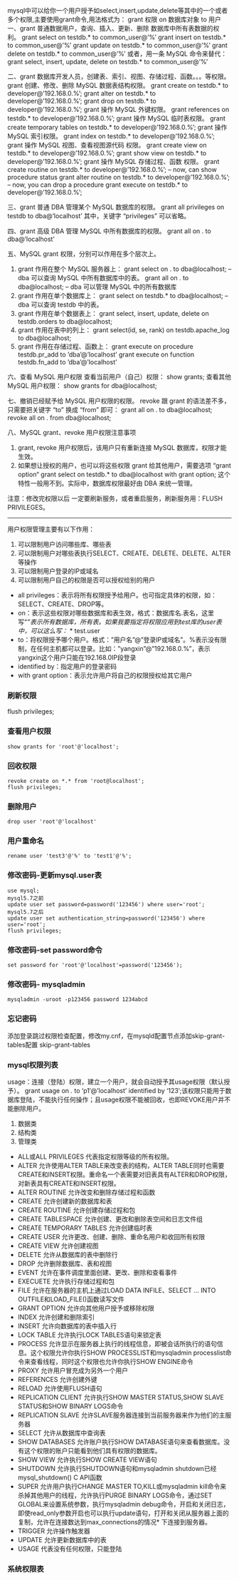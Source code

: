 mysql中可以给你一个用户授予如select,insert,update,delete等其中的一个或者多个权限,主要使用grant命令,用法格式为： 
grant 权限 on 数据库对象 to 用户 
一、grant 普通数据用户，查询、插入、更新、删除 数据库中所有表数据的权利。 
grant select on testdb.* to common_user@’%’ 
grant insert on testdb.* to common_user@’%’ 
grant update on testdb.* to common_user@’%’ 
grant delete on testdb.* to common_user@’%’ 
或者，用一条 MySQL 命令来替代： 
grant select, insert, update, delete on testdb.* to common_user@’%’

二、grant 数据库开发人员，创建表、索引、视图、存储过程、函数。。。等权限。 
grant 创建、修改、删除 MySQL 数据表结构权限。 
grant create on testdb.* to developer@’192.168.0.%’; 
grant alter on testdb.* to developer@’192.168.0.%’; 
grant drop on testdb.* to developer@’192.168.0.%’; 
grant 操作 MySQL 外键权限。 
grant references on testdb.* to developer@’192.168.0.%’; 
grant 操作 MySQL 临时表权限。 
grant create temporary tables on testdb.* to developer@’192.168.0.%’; 
grant 操作 MySQL 索引权限。 
grant index on testdb.* to developer@’192.168.0.%’; 
grant 操作 MySQL 视图、查看视图源代码 权限。 
grant create view on testdb.* to developer@’192.168.0.%’; 
grant show view on testdb.* to developer@’192.168.0.%’; 
grant 操作 MySQL 存储过程、函数 权限。 
grant create routine on testdb.* to developer@’192.168.0.%’; – now, can show procedure status 
grant alter routine on testdb.* to developer@’192.168.0.%’; – now, you can drop a procedure 
grant execute on testdb.* to developer@’192.168.0.%’;

三、grant 普通 DBA 管理某个 MySQL 数据库的权限。 
grant all privileges on testdb to dba@’localhost’ 
其中，关键字 “privileges” 可以省略。

四、grant 高级 DBA 管理 MySQL 中所有数据库的权限。 
grant all on . to dba@’localhost’

五、MySQL grant 权限，分别可以作用在多个层次上。 
1. grant 作用在整个 MySQL 服务器上： 
grant select on . to dba@localhost; – dba 可以查询 MySQL 中所有数据库中的表。 
grant all on . to dba@localhost; – dba 可以管理 MySQL 中的所有数据库 
2. grant 作用在单个数据库上： 
grant select on testdb.* to dba@localhost; – dba 可以查询 testdb 中的表。 
3. grant 作用在单个数据表上： 
grant select, insert, update, delete on testdb.orders to dba@localhost; 
4. grant 作用在表中的列上： 
grant select(id, se, rank) on testdb.apache_log to dba@localhost; 
5. grant 作用在存储过程、函数上： 
grant execute on procedure testdb.pr_add to ’dba’@’localhost’ 
grant execute on function testdb.fn_add to ’dba’@’localhost’

六、查看 MySQL 用户权限 
查看当前用户（自己）权限： 
show grants; 
查看其他 MySQL 用户权限： 
show grants for dba@localhost;

七、撤销已经赋予给 MySQL 用户权限的权限。 
revoke 跟 grant 的语法差不多，只需要把关键字 “to” 换成 “from” 即可： 
grant all on . to dba@localhost; 
revoke all on . from dba@localhost;

八、MySQL grant、revoke 用户权限注意事项 
1. grant, revoke 用户权限后，该用户只有重新连接 MySQL 数据库，权限才能生效。 
2. 如果想让授权的用户，也可以将这些权限 grant 给其他用户，需要选项 “grant option“ 
grant select on testdb.* to dba@localhost with grant option; 
这个特性一般用不到。实际中，数据库权限最好由 DBA 来统一管理。

注意：修改完权限以后 一定要刷新服务，或者重启服务，刷新服务用：FLUSH PRIVILEGES。



---

用户权限管理主要有以下作用： 
1. 可以限制用户访问哪些库、哪些表 
2. 可以限制用户对哪些表执行SELECT、CREATE、DELETE、DELETE、ALTER等操作 
3. 可以限制用户登录的IP或域名 
4. 可以限制用户自己的权限是否可以授权给别的用户

* all privileges：表示将所有权限授予给用户。也可指定具体的权限，如：SELECT、CREATE、DROP等。
* on：表示这些权限对哪些数据库和表生效，格式：数据库名.表名，这里写“*”表示所有数据库，所有表。如果我要指定将权限应用到test库的user表中，可以这么写：* * test.user
* to：将权限授予哪个用户。格式：”用户名”@”登录IP或域名”。%表示没有限制，在任何主机都可以登录。比如：”yangxin”@”192.168.0.%”，表示yangxin这个用户只能在192.168.0IP段登录
* identified by：指定用户的登录密码
* with grant option：表示允许用户将自己的权限授权给其它用户


### 刷新权限
 flush privileges;

### 查看用户权限
    show grants for 'root'@'localhost';
### 回收权限
    revoke create on *.* from 'root@localhost';
    flush privileges;
### 删除用户
    drop user 'root'@'localhost'
### 用户重命名
    rename user 'test3'@'%' to 'test1'@'%';
### 修改密码-更新mysql.user表
    use mysql;
    mysql5.7之前
    update user set password=password('123456') where user='root';
    mysql5.7之后
    update user set authentication_string=password('123456') where user='root';
    flush privileges;
### 修改密码-set password命令
    set password for 'root'@'localhost'=password('123456');
### 修改密码- mysqladmin
    mysqladmin -uroot -p123456 password 1234abcd

### 忘记密码
添加登录跳过权限检查配置，修改my.cnf，在mysqld配置节点添加skip-grant-tables配置
    skip-grant-tables

### mysql权限列表

usage：连接（登陆）权限，建立一个用户，就会自动授予其usage权限（默认授予）。 grant usage on *.* to ‘p1′@’localhost’ identified by ‘123′;该权限只能用于数据库登陆，不能执行任何操作；且usage权限不能被回收，也即REVOKE用户并不能删除用户。

1. 数据类
2. 结构类
3. 管理类

* ALL或ALL PRIVILEGES  代表指定权限等级的所有权限。
* ALTER   允许使用ALTER TABLE来改变表的结构，ALTER TABLE同时也需要CREATE和INSERT权限。重命名一个表需要对旧表具有ALTER和DROP权限，对新表具有CREATE和INSERT权限。
* ALTER ROUTINE   允许改变和删除存储过程和函数
* CREATE  允许创建新的数据库和表
* CREATE ROUTINE  允许创建存储过程和包
* CREATE TABLESPACE   允许创建、更改和删除表空间和日志文件组
* CREATE TEMPORARY TABLES 允许创建临时表
* CREATE USER 允许更改、创建、删除、重命名用户和收回所有权限
* CREATE VIEW     允许创建视图
* DELETE  允许从数据库的表中删除行
* DROP    允许删除数据库、表和视图
* EVENT   允许在事件调度里面创建、更改、删除和查看事件
* EXECUETE    允许执行存储过程和包
* FILE        允许在服务器的主机上通过LOAD DATA INFILE、SELECT ... INTO OUTFILE和LOAD_FILE()函数读写文件
* GRANT OPTION    允许向其他用户授予或移除权限
* INDEX   允许创建和删除索引
* INSERT  允许向数据库的表中插入行
* LOCK TABLE  允许执行LOCK TABLES语句来锁定表
* PROCESS 允许显示在服务器上执行的线程信息，即被会话所执行的语句信息。这个权限允许你执行SHOW PROCESSLIST和mysqladmin processlist命令来查看线程，同时这个权限也允许你执行SHOW ENGINE命令
* PROXY   允许用户冒充成为另外一个用户
* REFERENCES  允许创建外键
* RELOAD  允许使用FLUSH语句
* REPLICATION CLIENT  允许执行SHOW MASTER STATUS,SHOW SLAVE STATUS和SHOW BINARY LOGS命令
* REPLICATION SLAVE   允许SLAVE服务器连接到当前服务器来作为他们的主服务器
* SELECT  允许从数据库中查询表
* SHOW DATABASES  允许账户执行SHOW DATABASE语句来查看数据库。没有这个权限的账户只能看到他们具有权限的数据库。
* SHOW VIEW   允许执行SHOW CREATE VIEW语句
* SHUTDOWN    允许执行SHUTDOWN语句和mysqladmin shutdown已经mysql_shutdown() C API函数
* SUPER   允许用户执行CHANGE MASTER TO,KILL或mysqladmin kill命令来杀掉其他用户的线程，允许执行PURGE BINARY LOGS命令，通过SET GLOBAL来设置系统参数，执行mysqladmin debug命令，开启和关闭日志，即使read_only参数开启也可以执行update语句，打开和关闭从服务器上面的复制，允许在连接数达到max_connections的情况* 下连接到服务器。
* TRIGGER 允许操作触发器
* UPDATE  允许更新数据库中的表
* USAGE   代表没有任何权限，只能登陆

### 系统权限表

